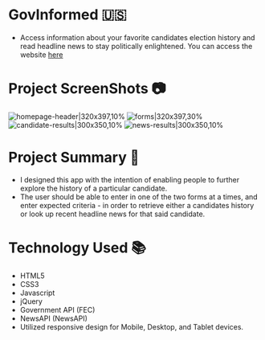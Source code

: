 # GovInformed :us:

- Access information about your favorite candidates election history and read headline news to stay politically enlightened.
  You can access the website [here](https://oliviadavis593.github.io/govInformed/)

# Project ScreenShots :camera:

![homepage-header|320x397,10%](https://user-images.githubusercontent.com/24490819/70744119-b8ff0d00-1ce6-11ea-90b3-ce57e39d94b8.png)
![forms|320x397,30%](https://user-images.githubusercontent.com/24490819/70744227-e8157e80-1ce6-11ea-9690-bcdbb96974ed.png)
![candidate-results|300x350,10%](https://user-images.githubusercontent.com/24490819/70744298-0d09f180-1ce7-11ea-89b6-c003b501f1a2.png)
![news-results|300x350,10%](https://user-images.githubusercontent.com/24490819/70744388-3460be80-1ce7-11ea-9241-8c7b48862e0e.png)

# Project Summary :page_with_curl:

- I designed this app with the intention of enabling people to further explore the history of a particular candidate.
- The user should be able to enter in one of the two forms at a times, and enter expected criteria - in order to retrieve either a candidates history or look up recent headline news for that said candidate. 

# Technology Used :books:

- HTML5 
- CSS3
- Javascript
- jQuery
- Government API (FEC)
- NewsAPI (NewsAPI)
- Utilized responsive design for Mobile, Desktop, and Tablet devices. 


